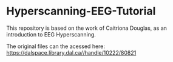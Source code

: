 # Hyperscanning-EEG-Tutorial

This repository is based on the work of Caitriona Douglas, as an introduction to EEG Hyperscanning.

The original files can the acessed here:
https://dalspace.library.dal.ca//handle/10222/80821
